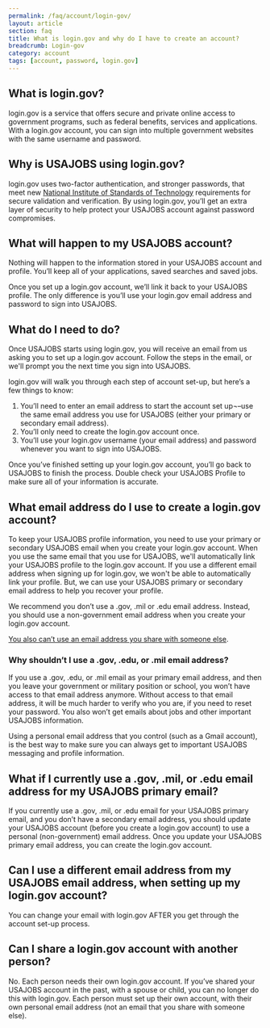 ```yaml
---
permalink: /faq/account/login-gov/
layout: article
section: faq
title: What is login.gov and why do I have to create an account?
breadcrumb: Login-gov
category: account
tags: [account, password, login.gov]
---
```


## What is login.gov?
login.gov is a service that offers secure and private online access to government programs, such as federal benefits, services and applications. With a login.gov account, you can sign into multiple government websites with the same username and password.

## Why is USAJOBS using login.gov?
login.gov uses two-factor authentication, and stronger passwords, that meet new [National Institute of Standards of Technology](https://www.nist.gov/) requirements for secure validation and verification. By using login.gov, you’ll get an extra layer of security to help protect your USAJOBS account against password compromises.

## What will happen to my USAJOBS account?
Nothing will happen to the information stored in your USAJOBS account and profile.  You’ll keep all of your applications, saved searches and saved jobs.

Once you set up a login.gov account, we’ll link it back to your USAJOBS profile. The only difference is you’ll use your login.gov email address and password to sign into USAJOBS.


## What do I need to do?
Once USAJOBS starts using login.gov, you will receive an email from us asking you to set up a login.gov account.  Follow the steps in the email, or we'll prompt you the next time you sign into USAJOBS.

login.gov will walk you through each step of account set-up, but here’s a few things to know:

1.	You’ll need to enter an email address to start the account set up¬–use the same email address you use for USAJOBS (either your primary or secondary email address). 
2.	You’ll only need to create the login.gov account once.
3.	You’ll use your login.gov username (your email address) and password whenever you want to sign into USAJOBS.

Once you’ve finished setting up your login.gov account, you’ll go back to USAJOBS to finish the process.  Double check your USAJOBS Profile to make sure all of your information is accurate.

## What email address do I use to create a login.gov account?
To keep your USAJOBS profile information, you need to use your primary or secondary USAJOBS email when you create your login.gov account. When you use the same email that you use for USAJOBS, we'll automatically link your USAJOBS profile to the login.gov account. 
If you use a different email address when signing up for login.gov, we won't be able to automatically link your profile. But, we can use your USAJOBS primary or secondary email address to help you recover your profile.

We recommend you don’t use a .gov, .mil or .edu email address. Instead, you should use a non-government email address when you create your login.gov account.

[You also can’t use an email address you share with someone else](#can-i-share-a-login.gov-account-with-another-person).

### Why shouldn’t I use a .gov, .edu, or .mil email address?
If you use a .gov, .edu, or .mil email as your primary email address, and then you leave your government or military position or school, you won’t have access to that email address anymore. Without access to that email address, it will be much harder to verify who you are, if you need to reset your password. You also won’t get emails about jobs and other important USAJOBS information.

Using a personal email address that you control (such as a Gmail account), is the best way to make sure you can always get to important USAJOBS messaging and profile information.


## What if I currently use a .gov, .mil, or .edu email address for my USAJOBS primary email?
If you currently use a .gov, .mil, or .edu email for your USAJOBS primary email, and you don’t have a secondary email address, you should update your USAJOBS account (before you create a login.gov account) to use a personal (non-government) email address. Once you update your USAJOBS primary email address, you can create the login.gov account.

## Can I use a different email address from my USAJOBS email address, when setting up my login.gov account?
You can change your email with login.gov AFTER you get through the account set-up process.

## Can I share a login.gov account with another person?
No. Each person needs their own login.gov account.  If you’ve shared your USAJOBS account in the past, with a spouse or child, you can no longer do this with login.gov. Each person must set up their own account, with their own personal email address (not an email that you share with someone else).




